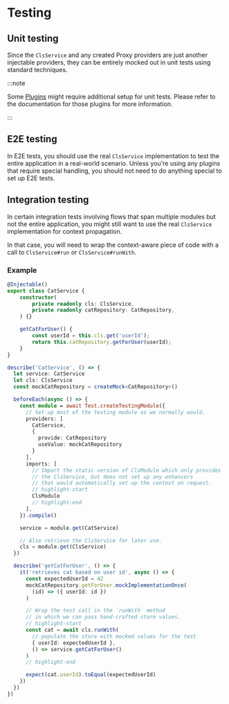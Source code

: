 # Testing

## Unit testing

Since the `ClsService` and any created Proxy providers are just another injectable providers, they can be entirely mocked out in unit tests using standard techniques.

:::note

Some [Plugins](../06_plugins/index.md) might require additional setup for unit tests. Please refer to the documentation for those plugins for more information.

:::

## E2E testing

In E2E tests, you should use the real `ClsService` implementation to test the entire application in a real-world scenario. Unless you're using any plugins that require special handling, you should not need to do anything special to set up E2E tests.

## Integration testing

In certain integration tests involving flows that span multiple modules but not the entire application, you might still want to use the real `ClsService` implementation for context propagation.

In that case, you will need to wrap the context-aware piece of code with a call to `ClsService#run` or `ClsService#runWith`.

### Example

```ts title="cat.service.ts"
@Injectable()
export class CatService {
    constructor(
        private readonly cls: ClsService,
        private readonly catRepository: CatRepository,
    ) {}

    getCatForUser() {
        const userId = this.cls.get('userId');
        return this.catRepository.getForUser(userId);
    }
}
```

```ts title="cat.service.spec.ts"
describe('CatService', () => {
  let service: CatService
  let cls: ClsService
  const mockCatRepository = createMock<CatRepository>()

  beforeEach(async () => {
    const module = await Test.createTestingModule({
      // Set up most of the testing module as we normally would.
      providers: [
        CatService,
        {
          provide: CatRepository
          useValue: mockCatRepository
        }
      ],
      imports: [
        // Import the static version of ClsModule which only provides
        // the ClsService, but does not set up any enhancers
        // that would automatically set up the context on request.
        // highlight-start
        ClsModule
        // highlight-end
      ],
    }).compile()

    service = module.get(CatService)

    // Also retrieve the ClsService for later use.
    cls = module.get(ClsService)
  })

  describe('getCatForUser', () => {
    it('retrieves cat based on user id', async () => {
      const expectedUserId = 42
      mockCatRepository.getForUser.mockImplementationOnce(
        (id) => ({ userId: id })
      )

      // Wrap the test call in the `runWith` method
      // in which we can pass hand-crafted store values.
      // highlight-start
      const cat = await cls.runWith(
        // populate the store with mocked values for the test
        { userId: expectedUserId },
        () => service.getCatForUser()
      )
      // highlight-end

      expect(cat.userId).toEqual(expectedUserId)
    })
  })
})
```
